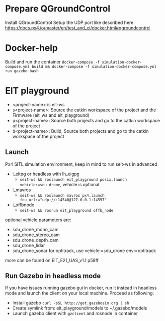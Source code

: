 # Prepare QGroundControl
Install QGroundControl
Setup the UDP port like described here: https://docs.px4.io/master/en/test_and_ci/docker.html#qgroundcontrol
# Docker-help
Build and run the container `docker-compose -f simulation-docker-compose.yml build && docker-compose -f simulation-docker-compose.yml run gazebo bash`
# EIT playground
- \<project-name\> is eit-ws
-  s\<project-name\>: Source the catkin workspace of the project and the Firmware (eit_ws and eit_playground)
-  p\<project-name\>: Source both projects and go to the catkin workspace of the project
-  b\<project-name\>: Build, Source both projects and go to the catkin workspace of the project
  
## Launch
Px4 SITL simulation environment, keep in mind to run seit-ws in advanced 
- l_eitpg or headless with lh_eigpg
    - `seit-ws && roslaunch eit_playground posix.launch vehicle:=sdu_drone`, vehicle is optional
- l_mavros
    - `seit-ws && roslaunch mavros px4.launch fcu_url:="udp://:14540@127.0.0.1:14557"`
- l_offbnode
    - `seit-ws && rosrun eit_playground offb_node`

optional vehicle parameters are:
- sdu_drone_mono_cam
- sdu_drone_stereo_cam
- sdu_drone_depth_cam
- sdu_drone_lidar
- sdu_drone_sonar
for optitrack, use vehicle:=sdu_drone env:=optitrack

more can be found on EIT_E21_UAS_v1.1 p58ff

## Run Gazebo in headless mode
If you have issues running gazebo gui in docker, run it instead in headless mode and launch the client on your local machine. Proceed as following:
- Install gazebo `curl -sSL http://get.gazebosim.org | sh`
- Create symlink from: eit_playground/models to ~/.gazebo/models
- Launch gazebo client with `gzclient` and rosnode in container